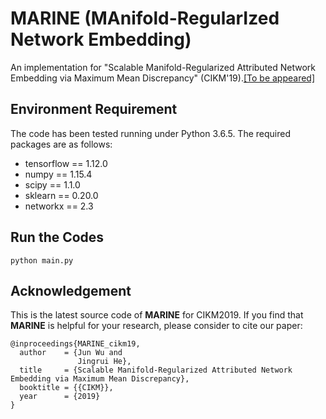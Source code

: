 # MARINE (MAnifold-RegularIzed Network Embedding)
An implementation for "Scalable Manifold-Regularized Attributed Network Embedding via Maximum Mean Discrepancy" (CIKM'19).[[To be appeared]](http://www.cikm2019.net)

## Environment Requirement
The code has been tested running under Python 3.6.5. The required packages are as follows:
* tensorflow == 1.12.0
* numpy == 1.15.4
* scipy == 1.1.0
* sklearn == 0.20.0
* networkx == 2.3

## Run the Codes
```
python main.py
```

## Acknowledgement
This is the latest source code of **MARINE** for CIKM2019. If you find that **MARINE** is helpful for your research, please consider to cite our paper:

```
@inproceedings{MARINE_cikm19,
  author    = {Jun Wu and
               Jingrui He},
  title     = {Scalable Manifold-Regularized Attributed Network Embedding via Maximum Mean Discrepancy},
  booktitle = {{CIKM}},
  year      = {2019}
}
```
